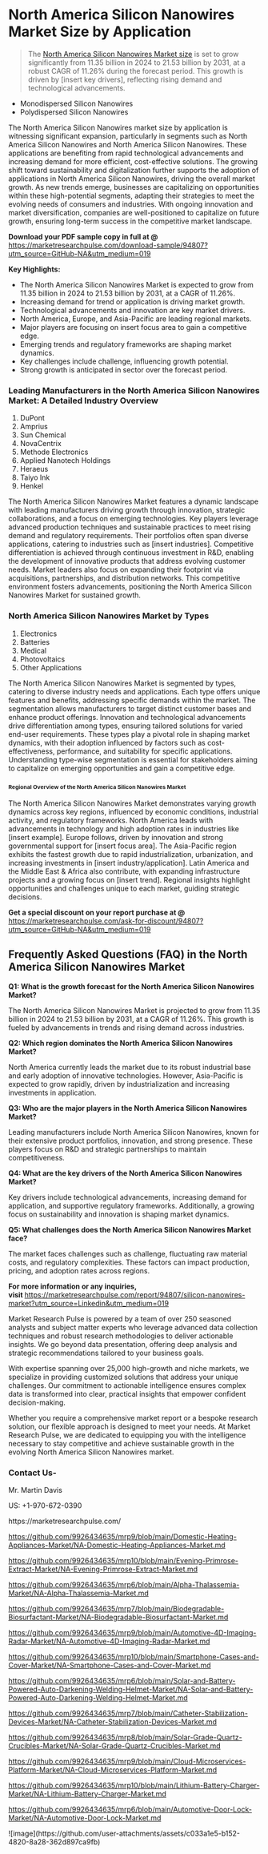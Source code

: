 <h1>North America Silicon Nanowires Market&nbsp;Size by Application</h1><blockquote><p>The <a href="https://marketresearchpulse.com/download-sample/94807?utm_source=GitHub-NA&amp;utm_medium=019">North America Silicon Nanowires Market size</a> is set to grow significantly from 11.35 billion in 2024 to 21.53 billion by 2031, at a robust CAGR of 11.26% during the forecast period. This growth is driven by [insert key drivers], reflecting rising demand and technological advancements.</p></blockquote><ul><li>Monodispersed Silicon Nanowires<li> Polydispersed Silicon Nanowires</li></ul><p>The North America Silicon Nanowires market size by application is witnessing significant expansion, particularly in segments such as North America Silicon Nanowires and North America Silicon Nanowires. These applications are benefiting from rapid technological advancements and increasing demand for more efficient, cost-effective solutions. The growing shift toward sustainability and digitalization further supports the adoption of applications in North America Silicon Nanowires, driving the overall market growth. As new trends emerge, businesses are capitalizing on opportunities within these high-potential segments, adapting their strategies to meet the evolving needs of consumers and industries. With ongoing innovation and market diversification, companies are well-positioned to capitalize on future growth, ensuring long-term success in the competitive market landscape.</p><p><strong>Download your PDF sample copy in full at @ </strong><a href="https://marketresearchpulse.com/download-sample/94807?utm_source=GitHub-NA&amp;utm_medium=019">https://marketresearchpulse.com/download-sample/94807?utm_source=GitHub-NA&amp;utm_medium=019</a></p><p><strong>Key Highlights: </strong></p><ul><li>The North America Silicon Nanowires Market is expected to grow from 11.35 billion in 2024 to 21.53 billion by 2031, at a CAGR of 11.26%.</li><li>Increasing demand for trend or application is driving market growth.</li><li>Technological advancements and innovation are key market drivers.</li><li>North America, Europe, and Asia-Pacific are leading regional markets.</li><li>Major players are focusing on insert focus area to gain a competitive edge.</li><li>Emerging trends and regulatory frameworks are shaping market dynamics.</li><li>Key challenges include challenge, influencing growth potential.</li><li>Strong growth is anticipated in sector over the forecast period.</li></ul><h3>Leading Manufacturers in the North America Silicon Nanowires Market: A Detailed Industry Overview</h3><ol><li>DuPont</li><li>Amprius</li><li>Sun Chemical</li><li>NovaCentrix</li><li>Methode Electronics</li><li>Applied Nanotech Holdings</li><li>Heraeus</li><li>Taiyo Ink</li><li>Henkel</li></ol><div class="flex max-w-full flex-col flex-grow"><div class="min-h-8 text-message flex w-full flex-col items-end gap-2 whitespace-normal break-words [.text-message+&amp;]:mt-5" dir="auto" data-message-author-role="assistant" data-message-id="fd8432e4-4910-450d-b182-61b7bfb0a01f" data-message-model-slug="gpt-4o"><div class="flex w-full flex-col gap-1 empty:hidden first:pt-[3px]"><div class="markdown prose w-full break-words dark:prose-invert light"><p>The North America Silicon Nanowires Market features a dynamic landscape with leading manufacturers driving growth through innovation, strategic collaborations, and a focus on emerging technologies. Key players leverage advanced production techniques and sustainable practices to meet rising demand and regulatory requirements. Their portfolios often span diverse applications, catering to industries such as [insert industries]. Competitive differentiation is achieved through continuous investment in R&amp;D, enabling the development of innovative products that address evolving customer needs. Market leaders also focus on expanding their footprint via acquisitions, partnerships, and distribution networks. This competitive environment fosters advancements, positioning the North America Silicon Nanowires Market for sustained growth.</p></div></div></div></div><h3>North America Silicon Nanowires Market by Types</h3><ol><li>Electronics<li> Batteries<li> Medical<li> Photovoltaics<li> Other Applications</li></ol><div class="flex max-w-full flex-col flex-grow"><div class="min-h-8 text-message flex w-full flex-col items-end gap-2 whitespace-normal break-words [.text-message+&amp;]:mt-5" dir="auto" data-message-author-role="assistant" data-message-id="084470be-0bb7-4664-bddf-5156b4f41249" data-message-model-slug="gpt-4o-mini"><div class="flex w-full flex-col gap-1 empty:hidden first:pt-[3px]"><div class="markdown prose w-full break-words dark:prose-invert light"><p>The North America Silicon Nanowires Market is segmented by types, catering to diverse industry needs and applications. Each type offers unique features and benefits, addressing specific demands within the market. The segmentation allows manufacturers to target distinct customer bases and enhance product offerings. Innovation and technological advancements drive differentiation among types, ensuring tailored solutions for varied end-user requirements. These types play a pivotal role in shaping market dynamics, with their adoption influenced by factors such as cost-effectiveness, performance, and suitability for specific applications. Understanding type-wise segmentation is essential for stakeholders aiming to capitalize on emerging opportunities and gain a competitive edge.</p></div></div></div></div><h3><span style="font-size: 11px;">Regional Overview of the North America Silicon Nanowires Market</span></h3><div class="flex max-w-full flex-col flex-grow"><div class="min-h-8 text-message flex w-full flex-col items-end gap-2 whitespace-normal break-words [.text-message+&amp;]:mt-5" dir="auto" data-message-author-role="assistant" data-message-id="e9038762-ce64-4e30-91c9-9bd413514231" data-message-model-slug="gpt-4o-mini"><div class="flex w-full flex-col gap-1 empty:hidden first:pt-[3px]"><div class="markdown prose w-full break-words dark:prose-invert light"><p>The North America Silicon Nanowires Market demonstrates varying growth dynamics across key regions, influenced by economic conditions, industrial activity, and regulatory frameworks. North America leads with advancements in technology and high adoption rates in industries like [insert example]. Europe follows, driven by innovation and strong governmental support for [insert focus area]. The Asia-Pacific region exhibits the fastest growth due to rapid industrialization, urbanization, and increasing investments in [insert industry/application]. Latin America and the Middle East &amp; Africa also contribute, with expanding infrastructure projects and a growing focus on [insert trend]. Regional insights highlight opportunities and challenges unique to each market, guiding strategic decisions.</p></div></div></div></div><p><strong>Get a special discount on your report purchase at @ </strong><a href="https://marketresearchpulse.com/ask-for-discount/94807?utm_source=GitHub-NA&amp;utm_medium=019">https://marketresearchpulse.com/ask-for-discount/94807?utm_source=GitHub-NA&amp;utm_medium=019</a></p><h2>Frequently Asked Questions (FAQ) in the North America Silicon Nanowires Market</h2><p><strong>Q1: What is the growth forecast for the North America Silicon Nanowires Market?</strong></p><p>The North America Silicon Nanowires Market is projected to grow from 11.35 billion in 2024 to 21.53 billion by 2031, at a CAGR of 11.26%. This growth is fueled by advancements in trends and rising demand across industries.</p><p><strong>Q2: Which region dominates the North America Silicon Nanowires Market?</strong></p><p>North America currently leads the market due to its robust industrial base and early adoption of innovative technologies. However, Asia-Pacific is expected to grow rapidly, driven by industrialization and increasing investments in application.</p><p><strong>Q3: Who are the major players in the North America Silicon Nanowires Market?</strong></p><p>Leading manufacturers include North America Silicon Nanowires, known for their extensive product portfolios, innovation, and strong presence. These players focus on R&amp;D and strategic partnerships to maintain competitiveness.</p><p><strong>Q4: What are the key drivers of the North America Silicon Nanowires Market?</strong></p><p>Key drivers include technological advancements, increasing demand for application, and supportive regulatory frameworks. Additionally, a growing focus on sustainability and innovation is shaping market dynamics.</p><p><strong>Q5: What challenges does the North America Silicon Nanowires Market face?</strong></p><p>The market faces challenges such as challenge, fluctuating raw material costs, and regulatory complexities. These factors can impact production, pricing, and adoption rates across regions.</p><p><strong>For more information or any inquiries, visit&nbsp;</strong><a href="https://marketresearchpulse.com/report/94807/silicon-nanowires-market?utm_source=Linkedin&utm_medium=019">https://marketresearchpulse.com/report/94807/silicon-nanowires-market?utm_source=Linkedin&utm_medium=019</a></p><p>Market Research Pulse is powered by a team of over 250 seasoned analysts and subject matter experts who leverage advanced data collection techniques and robust research methodologies to deliver actionable insights. We go beyond data presentation, offering deep analysis and strategic recommendations tailored to your business goals.</p><p>With expertise spanning over 25,000 high-growth and niche markets, we specialize in providing customized solutions that address your unique challenges. Our commitment to actionable intelligence ensures complex data is transformed into clear, practical insights that empower confident decision-making.</p><p>Whether you require a comprehensive market report or a bespoke research solution, our flexible approach is designed to meet your needs. At Market Research Pulse, we are dedicated to equipping you with the intelligence necessary to stay competitive and achieve sustainable growth in the evolving North America Silicon Nanowires market.</p><h3><strong>Contact Us-</strong></h3><p>Mr. Martin Davis</p><p>US: +1-970-672-0390</p><p>https://marketresearchpulse.com/</p><p><a href="https://github.com/9926434635/mrp9/blob/main/Domestic-Heating-Appliances-Market/NA-Domestic-Heating-Appliances-Market.md">https://github.com/9926434635/mrp9/blob/main/Domestic-Heating-Appliances-Market/NA-Domestic-Heating-Appliances-Market.md</a></p><p><a href="https://github.com/9926434635/mrp10/blob/main/Evening-Primrose-Extract-Market/NA-Evening-Primrose-Extract-Market.md">https://github.com/9926434635/mrp10/blob/main/Evening-Primrose-Extract-Market/NA-Evening-Primrose-Extract-Market.md</a></p><p><a href="https://github.com/9926434635/mrp6/blob/main/Alpha-Thalassemia-Market/NA-Alpha-Thalassemia-Market.md">https://github.com/9926434635/mrp6/blob/main/Alpha-Thalassemia-Market/NA-Alpha-Thalassemia-Market.md</a></p><p><a href="https://github.com/9926434635/mrp7/blob/main/Biodegradable-Biosurfactant-Market/NA-Biodegradable-Biosurfactant-Market.md">https://github.com/9926434635/mrp7/blob/main/Biodegradable-Biosurfactant-Market/NA-Biodegradable-Biosurfactant-Market.md</a></p><p><a href="https://github.com/9926434635/mrp9/blob/main/Automotive-4D-Imaging-Radar-Market/NA-Automotive-4D-Imaging-Radar-Market.md">https://github.com/9926434635/mrp9/blob/main/Automotive-4D-Imaging-Radar-Market/NA-Automotive-4D-Imaging-Radar-Market.md</a></p><p><a href="https://github.com/9926434635/mrp10/blob/main/Smartphone-Cases-and-Cover-Market/NA-Smartphone-Cases-and-Cover-Market.md">https://github.com/9926434635/mrp10/blob/main/Smartphone-Cases-and-Cover-Market/NA-Smartphone-Cases-and-Cover-Market.md</a></p><p><a href="https://github.com/9926434635/mrp6/blob/main/Solar-and-Battery-Powered-Auto-Darkening-Welding-Helmet-Market/NA-Solar-and-Battery-Powered-Auto-Darkening-Welding-Helmet-Market.md">https://github.com/9926434635/mrp6/blob/main/Solar-and-Battery-Powered-Auto-Darkening-Welding-Helmet-Market/NA-Solar-and-Battery-Powered-Auto-Darkening-Welding-Helmet-Market.md</a></p><p><a href="https://github.com/9926434635/mrp7/blob/main/Catheter-Stabilization-Devices-Market/NA-Catheter-Stabilization-Devices-Market.md">https://github.com/9926434635/mrp7/blob/main/Catheter-Stabilization-Devices-Market/NA-Catheter-Stabilization-Devices-Market.md</a></p><p><a href="https://github.com/9926434635/mrp8/blob/main/Solar-Grade-Quartz-Crucibles-Market/NA-Solar-Grade-Quartz-Crucibles-Market.md">https://github.com/9926434635/mrp8/blob/main/Solar-Grade-Quartz-Crucibles-Market/NA-Solar-Grade-Quartz-Crucibles-Market.md</a></p><p><a href="https://github.com/9926434635/mrp9/blob/main/Cloud-Microservices-Platform-Market/NA-Cloud-Microservices-Platform-Market.md">https://github.com/9926434635/mrp9/blob/main/Cloud-Microservices-Platform-Market/NA-Cloud-Microservices-Platform-Market.md</a></p><p><a href="https://github.com/9926434635/mrp10/blob/main/Lithium-Battery-Charger-Market/NA-Lithium-Battery-Charger-Market.md">https://github.com/9926434635/mrp10/blob/main/Lithium-Battery-Charger-Market/NA-Lithium-Battery-Charger-Market.md</a></p><p><a href="https://github.com/9926434635/mrp6/blob/main/Automotive-Door-Lock-Market/NA-Automotive-Door-Lock-Market.md">https://github.com/9926434635/mrp6/blob/main/Automotive-Door-Lock-Market/NA-Automotive-Door-Lock-Market.md</a></p>
![image](https://github.com/user-attachments/assets/c033a1e5-b152-4820-8a28-362d897ca9fb)
